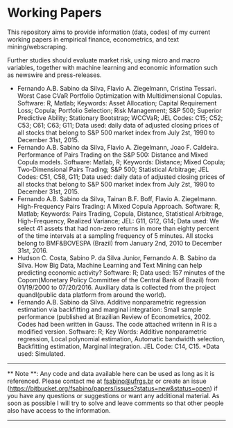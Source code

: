 Working Papers
==============

This repository aims to provide information (data, codes) of my current working papers in empirical finance, econometrics, and text mining/webscraping. 

Further studies should evaluate market risk, using micro and macro variables, together with machine learning and economic information such as newswire and press-releases. 

* Fernando A.B. Sabino da Silva, Flavio A. Ziegelmann, Cristina Tessari. Worst Case CVaR Portfolio Optimization with Multidimensional
Copulas.
Software: R, Matlab;
Keywords: Asset Allocation; Capital Requirement Loss; Copula; Portfolio Selection; Risk Management;
S&P 500; Superior Predictive Ability; Stationary Bootstrap; WCCVaR; 
JEL Codes: C15; C52; C53; C61; C63; G11;
Data used: daily data of adjusted closing prices of all stocks that belong to S&P 500
market index from July 2st, 1990 to December 31st, 2015.
* Fernando A.B. Sabino da Silva, Flavio A. Ziegelmann, Joao F. Caldeira. Performance of Pairs Trading on the S&P 500: Distance and Mixed
Copula models.
Software: Matlab, R;
Keywords: Distance; Mixed Copula; Two-Dimensional Pairs Trading; S&P 500; Statistical Arbitrage;
JEL Codes: C51, C58, G11;
Data used: daily data of adjusted closing prices of all stocks that belong to S&P 500
market index from July 2st, 1990 to December 31st, 2015.
* Fernando A.B. Sabino da Silva, Tainan B.F. Boff, Flavio A. Ziegelmann. High-Frequency Pairs Trading: A Mixed Copula Approach. 
Software: R, Matlab;
Keywords: Pairs Trading, Copula, Distance, Statistical Arbitrage, High-Frequency, Realized Variance;
JEL: G11, G12, G14;
Data used: We select 41 assets that had non-zero returns in more than eighty percent of the time intervals at a sampling frequency of 5 minutes. All stocks belong to BMF&BOVESPA (Brazil) from January 2nd, 2010 to December 31st, 2016.
* Hudson C. Costa, Sabino P. da Silva Junior, Fernando A. B. Sabino da Silva. How Big Data, Machine Learning and Text Mining can help predicting economic activity?
Software: R;
Data used: 157 minutes of the Copom(Monetary Policy Committee of the Central Bank of Brazil) from 01/19/2000 to 07/20/2016. Auxiliary data is collected from the project quandl(public data platform from around the world).
* Fernando A.B. Sabino da Silva. Additive nonparametric regression estimation via backfitting
and marginal integration: Small sample performance (published at Brazilian Review of Econometrics, 2002. Codes had been written in Gauss. The code attached writenn in R is a modified version.
Software: R;
Key Words: Additive nonparametric regression, Local polynomial estimation, Automatic bandwidth selection, Backfitting estimation, Marginal integration.
JEL Code: C14, C15.
*Data used: Simulated.



---
** Note **: Any code and data available here can be used as long as it is referenced. Please contact me at fsabino@ufrgs.br or create an issue (https://bitbucket.org/fsabino/papers/issues?status=new&status=open) if you have any questions or suggestions or want any additional material. As soon as possible I will try to solve and leave comments so that other people also have access to the information.

---
